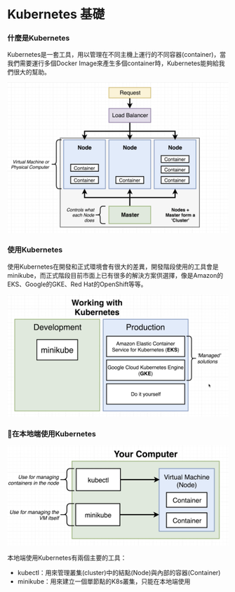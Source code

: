 # Kubernetes 基礎

### 什麼是Kubernetes

Kubernetes是一套工具，用以管理在不同主機上運行的不同容器\(container\)，當我們需要運行多個Docker Image來產生多個container時，Kubernetes能夠給我們很大的幫助。

![credit to: Stephen Grider](../.gitbook/assets/jie-tu-20200925-xia-wu-3.06.45.png)

### 使用Kubernetes

使用Kubernetes在開發和正式環境會有很大的差異，開發階段使用的工具會是minikube，而正式階段目前市面上已有很多的解決方案供選擇，像是Amazon的EKS、Google的GKE、Red Hat的OpenShift等等。

![credit to: Stephen Grider](../.gitbook/assets/jie-tu-20200925-xia-wu-3.20.04.png)

### 在本地端使用Kubernetes

![credit to: Stephen Grider](../.gitbook/assets/jie-tu-20200925-xia-wu-3.30.46.png)

本地端使用Kubernetes有兩個主要的工具：

* kubectl：用來管理叢集\(cluster\)中的結點\(Node\)與內部的容器\(Container\)
* minikube：用來建立一個單節點的K8s叢集，只能在本地端使用




